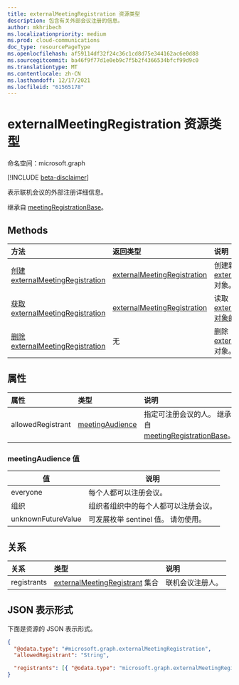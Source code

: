 ```yaml
---
title: externalMeetingRegistration 资源类型
description: 包含有关外部会议注册的信息。
author: mkhribech
ms.localizationpriority: medium
ms.prod: cloud-communications
doc_type: resourcePageType
ms.openlocfilehash: af59114df32f24c36c1cd8d75e344162ac6e0d88
ms.sourcegitcommit: ba46f9f77d1e0eb9c7f5b2f4366534bfcf99d9c0
ms.translationtype: MT
ms.contentlocale: zh-CN
ms.lasthandoff: 12/17/2021
ms.locfileid: "61565178"
---
```

# <a name="externalmeetingregistration-resource-type"></a>externalMeetingRegistration 资源类型

命名空间：microsoft.graph

[!INCLUDE [beta-disclaimer](../../includes/beta-disclaimer.md)]

表示联机会议的外部注册详细信息。

继承自 [meetingRegistrationBase](meetingregistrationbase.md)。

## <a name="methods"></a>Methods
|方法|返回类型|说明|
|:---|:---|:---|
|[创建 externalMeetingRegistration](../api/externalmeetingregistration-post.md)|[externalMeetingRegistration](externalmeetingregistration.md)|创建新的 [externalMeetingRegistration](externalmeetingregistration.md) 对象。|
|[获取 externalMeetingRegistration](../api/externalmeetingregistration-get.md)|[externalMeetingRegistration](externalmeetingregistration.md)|读取 [externalMeetingRegistration 对象的属性和](externalmeetingregistration.md) 关系。|
|[删除 externalMeetingRegistration](../api/externalmeetingregistration-delete.md)|无|删除 [externalMeetingRegistration](externalmeetingregistration.md) 对象。|

## <a name="properties"></a>属性

| 属性          | 类型                                       | 说明                                 |
|:------------------|:-------------------------------------------|:--------------------------------------------|
| allowedRegistrant | [meetingAudience](#meetingaudience-values) | 指定可注册会议的人。 继承自 [meetingRegistrationBase](meetingregistrationbase.md)。 |

### <a name="meetingaudience-values"></a>meetingAudience 值

| 值              | 说明                                                            |
|--------------------|------------------------------------------------------------------------|
| everyone           | 每个人都可以注册会议。                                 |
| 组织       | 组织者组织中的每个人都可以注册会议。 |
| unknownFutureValue | 可发展枚举 sentinel 值。 请勿使用。                      |

## <a name="relationships"></a>关系

| 关系 | 类型                                                                 | 说明                        |
|:-------------|:---------------------------------------------------------------------|:-----------------------------------|
| registrants  | [externalMeetingRegistrant](externalmeetingregistrant.md) 集合 | 联机会议注册人。 |

## <a name="json-representation"></a>JSON 表示形式

下面是资源的 JSON 表示形式。
<!-- {
  "blockType": "resource",
  "keyProperty": "id",
  "@odata.type": "microsoft.graph.externalMeetingRegistration",
  "baseType": "microsoft.graph.meetingRegistrationBase",
  "openType": false
}
-->

``` json
{
  "@odata.type": "#microsoft.graph.externalMeetingRegistration",
  "allowedRegistrant": "String",

  "registrants": [{ "@odata.type": "microsoft.graph.externalMeetingRegistrant" }]
}
```
